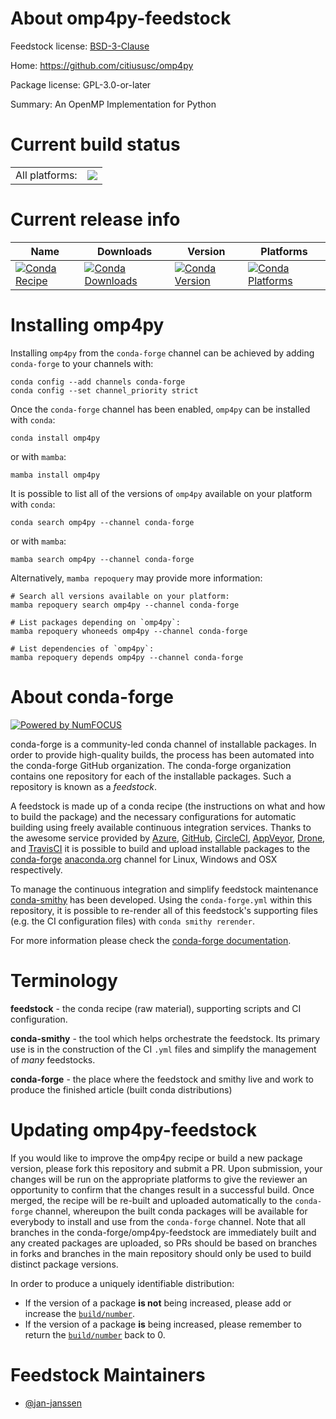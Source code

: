 About omp4py-feedstock
======================

Feedstock license: [BSD-3-Clause](https://github.com/conda-forge/omp4py-feedstock/blob/main/LICENSE.txt)

Home: https://github.com/citiususc/omp4py

Package license: GPL-3.0-or-later

Summary: An OpenMP Implementation for Python

Current build status
====================


<table><tr><td>All platforms:</td>
    <td>
      <a href="https://dev.azure.com/conda-forge/feedstock-builds/_build/latest?definitionId=25319&branchName=main">
        <img src="https://dev.azure.com/conda-forge/feedstock-builds/_apis/build/status/omp4py-feedstock?branchName=main">
      </a>
    </td>
  </tr>
</table>

Current release info
====================

| Name | Downloads | Version | Platforms |
| --- | --- | --- | --- |
| [![Conda Recipe](https://img.shields.io/badge/recipe-omp4py-green.svg)](https://anaconda.org/conda-forge/omp4py) | [![Conda Downloads](https://img.shields.io/conda/dn/conda-forge/omp4py.svg)](https://anaconda.org/conda-forge/omp4py) | [![Conda Version](https://img.shields.io/conda/vn/conda-forge/omp4py.svg)](https://anaconda.org/conda-forge/omp4py) | [![Conda Platforms](https://img.shields.io/conda/pn/conda-forge/omp4py.svg)](https://anaconda.org/conda-forge/omp4py) |

Installing omp4py
=================

Installing `omp4py` from the `conda-forge` channel can be achieved by adding `conda-forge` to your channels with:

```
conda config --add channels conda-forge
conda config --set channel_priority strict
```

Once the `conda-forge` channel has been enabled, `omp4py` can be installed with `conda`:

```
conda install omp4py
```

or with `mamba`:

```
mamba install omp4py
```

It is possible to list all of the versions of `omp4py` available on your platform with `conda`:

```
conda search omp4py --channel conda-forge
```

or with `mamba`:

```
mamba search omp4py --channel conda-forge
```

Alternatively, `mamba repoquery` may provide more information:

```
# Search all versions available on your platform:
mamba repoquery search omp4py --channel conda-forge

# List packages depending on `omp4py`:
mamba repoquery whoneeds omp4py --channel conda-forge

# List dependencies of `omp4py`:
mamba repoquery depends omp4py --channel conda-forge
```


About conda-forge
=================

[![Powered by
NumFOCUS](https://img.shields.io/badge/powered%20by-NumFOCUS-orange.svg?style=flat&colorA=E1523D&colorB=007D8A)](https://numfocus.org)

conda-forge is a community-led conda channel of installable packages.
In order to provide high-quality builds, the process has been automated into the
conda-forge GitHub organization. The conda-forge organization contains one repository
for each of the installable packages. Such a repository is known as a *feedstock*.

A feedstock is made up of a conda recipe (the instructions on what and how to build
the package) and the necessary configurations for automatic building using freely
available continuous integration services. Thanks to the awesome service provided by
[Azure](https://azure.microsoft.com/en-us/services/devops/), [GitHub](https://github.com/),
[CircleCI](https://circleci.com/), [AppVeyor](https://www.appveyor.com/),
[Drone](https://cloud.drone.io/welcome), and [TravisCI](https://travis-ci.com/)
it is possible to build and upload installable packages to the
[conda-forge](https://anaconda.org/conda-forge) [anaconda.org](https://anaconda.org/)
channel for Linux, Windows and OSX respectively.

To manage the continuous integration and simplify feedstock maintenance
[conda-smithy](https://github.com/conda-forge/conda-smithy) has been developed.
Using the ``conda-forge.yml`` within this repository, it is possible to re-render all of
this feedstock's supporting files (e.g. the CI configuration files) with ``conda smithy rerender``.

For more information please check the [conda-forge documentation](https://conda-forge.org/docs/).

Terminology
===========

**feedstock** - the conda recipe (raw material), supporting scripts and CI configuration.

**conda-smithy** - the tool which helps orchestrate the feedstock.
                   Its primary use is in the construction of the CI ``.yml`` files
                   and simplify the management of *many* feedstocks.

**conda-forge** - the place where the feedstock and smithy live and work to
                  produce the finished article (built conda distributions)


Updating omp4py-feedstock
=========================

If you would like to improve the omp4py recipe or build a new
package version, please fork this repository and submit a PR. Upon submission,
your changes will be run on the appropriate platforms to give the reviewer an
opportunity to confirm that the changes result in a successful build. Once
merged, the recipe will be re-built and uploaded automatically to the
`conda-forge` channel, whereupon the built conda packages will be available for
everybody to install and use from the `conda-forge` channel.
Note that all branches in the conda-forge/omp4py-feedstock are
immediately built and any created packages are uploaded, so PRs should be based
on branches in forks and branches in the main repository should only be used to
build distinct package versions.

In order to produce a uniquely identifiable distribution:
 * If the version of a package **is not** being increased, please add or increase
   the [``build/number``](https://docs.conda.io/projects/conda-build/en/latest/resources/define-metadata.html#build-number-and-string).
 * If the version of a package **is** being increased, please remember to return
   the [``build/number``](https://docs.conda.io/projects/conda-build/en/latest/resources/define-metadata.html#build-number-and-string)
   back to 0.

Feedstock Maintainers
=====================

* [@jan-janssen](https://github.com/jan-janssen/)

